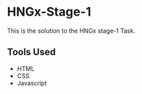 # HNGx-Stage-1

This is the solution to the HNGx stage-1 Task.

## Tools Used

- HTML
- CSS
- Javascript
